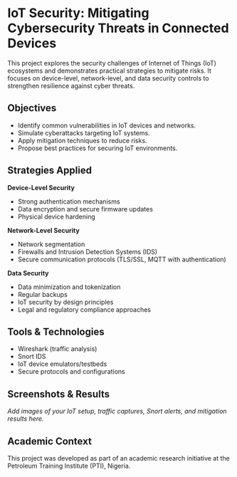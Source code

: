 # IoT Security: Mitigating Cybersecurity Threats in Connected Devices

This project explores the security challenges of Internet of Things (IoT) ecosystems and demonstrates practical strategies to mitigate risks. It focuses on device-level, network-level, and data security controls to strengthen resilience against cyber threats.

## Objectives
- Identify common vulnerabilities in IoT devices and networks.  
- Simulate cyberattacks targeting IoT systems.  
- Apply mitigation techniques to reduce risks.  
- Propose best practices for securing IoT environments.  

## Strategies Applied
**Device-Level Security**  
- Strong authentication mechanisms  
- Data encryption and secure firmware updates  
- Physical device hardening  

**Network-Level Security**  
- Network segmentation  
- Firewalls and Intrusion Detection Systems (IDS)  
- Secure communication protocols (TLS/SSL, MQTT with authentication)  

**Data Security**  
- Data minimization and tokenization  
- Regular backups  
- IoT security by design principles  
- Legal and regulatory compliance approaches  

## Tools & Technologies
- Wireshark (traffic analysis)  
- Snort IDS  
- IoT device emulators/testbeds  
- Secure protocols and configurations  

## Screenshots & Results
_Add images of your IoT setup, traffic captures, Snort alerts, and mitigation results here._  

## Academic Context
This project was developed as part of an academic research initiative at the Petroleum Training Institute (PTI), Nigeria.
